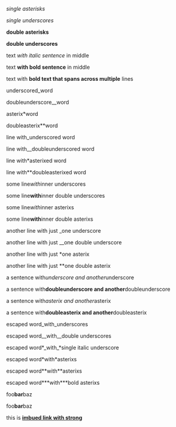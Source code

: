*single asterisks*

*single underscores*

**double asterisks**

**double underscores**

text *with italic sentence* in middle

text **with bold sentence** in middle

text with **bold text that spans across multiple** lines

underscored\_word

doubleunderscore\_\_word

asterix\*word

doubleasterix\*\*word

line with\_underscored word

line with\_\_doubleunderscored word

line with\*asterixed word

line with\*\*doubleasterixed word

some line*with*inner underscores

some line**with**inner double underscores

some line*with*inner asterixs

some line**with**inner double asterixs

another line with just \_one underscore

another line with just \_\_one double underscore

another line with just \*one asterix

another line with just \*\*one double asterix

a sentence with*underscore and another*underscore

a sentence with**doubleunderscore and another**doubleunderscore

a sentence with*asterix and another*asterix

a sentence with**doubleasterix and another**doubleasterix

escaped word\_with\_underscores

escaped word\_\_with\_\_double underscores

escaped word*\_with\_*single italic underscore

escaped word\*with\*asterixs

escaped word\*\*with\*\*asterixs

escaped word**\*with\***bold asterixs

foo**bar**baz

foo**bar**baz

this is **[imbued link with strong](//google.com)**
